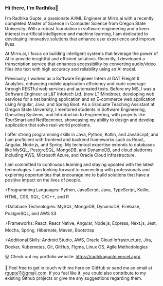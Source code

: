 ### Hi there, I'm Radhika👋

I’m Radhika Gupte, a passionate AI/ML Engineer at Mirro.ai with a recently completed Master of Science in Computer Science from Oregon State University. With a robust foundation in software engineering and a keen interest in artificial intelligence and machine learning, I am dedicated to developing innovative solutions that enhance user experience and improve lives. 

At Mirro.ai, I focus on building intelligent systems that leverage the power of AI to provide insightful and efficient solutions. Recently, I developed a transcription service that enhances accessibility by converting audio/video files into text with high accuracy and reliability using an AI model. 

Previously, I worked as a Software Engineer Intern at DAT Freight & Analytics, enhancing mobile application efficiency and code coverage through RESTful web services and automated tests. Before my MS, I was a Software Engineer at L&T Infotech Ltd. (now LTIMindtree), developing web services for a net banking application and an E-commerce web application using Angular, Java, and Spring Boot. As a Graduate Teaching Assistant at Oregon State University, I mentored students in Software Engineering, Operating Systems, and Introduction to Engineering, with projects like TourSmart and NetReconner, showcasing my ability to design and develop application that solve real-world problems.

I offer strong programming skills in Java, Python, Kotlin, and JavaScript, and I am proficient with frontend and backend frameworks such as React, Angular, Node.js, and Spring. My technical expertise extends to databases like MySQL, PostgreSQL, MongoDB, and DynamoDB, and cloud platforms including AWS, Microsoft Azure, and Oracle Cloud Infrastructure.

I am committed to continuous learning and staying updated with the latest technologies. I am looking forward to connecting with professionals and exploring opportunities that encourage me to build solutions that have a positive impact on the lives of people.

⚡Programming Languages: Python, JavaScript, Java, TypeScript, Kotlin, HTML, CSS, SQL, C/C++, and R

⚡Database Technologies: MySQL, MongoDB, DynamoDB, Firebase, PostgreSQL, and AWS S3

⚡Frameworks: React, React Native, Angular, Node.js, Express, Next.js, Jest, Mocha, Spring, Hibernate, Maven, Bootstrap

⚡Additional Skills: Android Studio, AWS, Oracle Cloud Infrastructure, Jira, Docker, Kubernetes, Git, GitHub, Figma, Linux OS, Agile Methodologies

💻 Check out my portfolio website: https://radhikagupte.vercel.app/

💬 Feel free to get in touch with me here on GitHub or send me an email at rgupte11@gmail.com. If you feel like it, you could also contribute to my existing Github projects or give me any suggestions regarding them.



<!--
**radgupte/radgupte** is a ✨ _special_ ✨ repository because its `README.md` (this file) appears on your GitHub profile.

Here are some ideas to get you started:

- 🔭 I’m currently working on ...
- 🌱 I’m currently learning ...
- 👯 I’m looking to collaborate on ...
- 🤔 I’m looking for help with ...
- 💬 Ask me about ...
- 📫 How to reach me: ...
- 😄 Pronouns: ...
- ⚡ Fun fact: ...
-->
